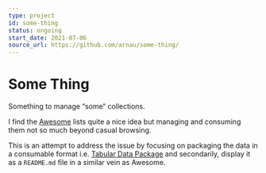 ```yaml
---
type: project
id: some-thing
status: ongoing
start_date: 2021-07-06
source_url: https://github.com/arnau/some-thing/
---
```

# Some Thing

Something to manage “some“ collections.

<!-- body -->

I find the [Awesome] lists quite a nice idea but managing and consuming them not so much beyond casual browsing.

This is an attempt to address the issue by focusing on packaging the data in a consumable format i.e. [Tabular Data Package] and secondarily, display it as a `README.md` file in a similar vein as Awesome.


[Awesome]: https://github.com/sindresorhus/awesome/
[Tabular Data Package]: https://specs.frictionlessdata.io/tabular-data-package/
